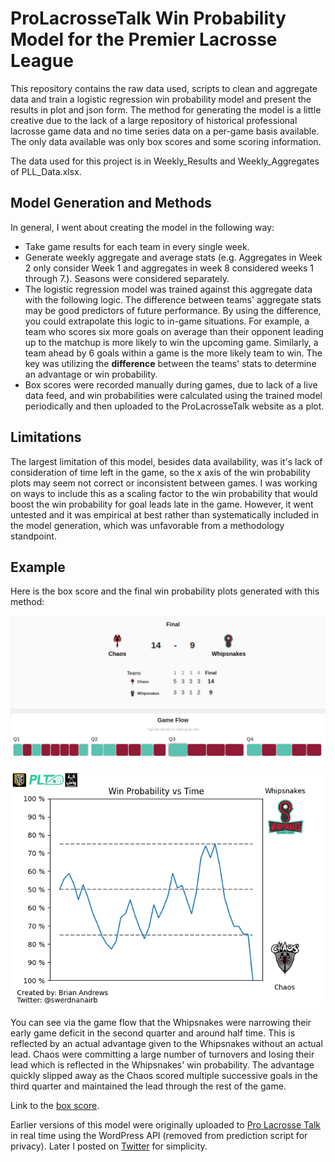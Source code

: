 # ProLacrosseTalk Win Probability Model for the Premier Lacrosse League

This repository contains the raw data used, scripts to clean and aggregate data and train a logistic regression win probability model and present the results in plot and json form. The method for generating the model is a little creative due to the lack of a large repository of historical professional lacrosse game data and no time series data on a per-game basis available. The only data available was only box scores and some scoring information. 

The data used for this project is in Weekly_Results and Weekly_Aggregates of PLL_Data.xlsx.

## Model Generation and Methods

In general, I went about creating the model in the following way:

- Take game results for each team in every single week.
- Generate weekly aggregate and average stats (e.g. Aggregates in Week 2 only consider Week 1 and aggregates in week 8 considered weeks 1 through 7.). Seasons were considered separately.
- The logistic regression model was trained against this aggregate data with the following logic. The difference between teams' aggregate stats may be good predictors of future performance. By using the difference, you could extrapolate this logic to in-game situations. For example, a team who scores six more goals on average than their opponent leading up to the matchup is more likely to win the upcoming game. Similarly, a team ahead by 6 goals within a game is the more likely team to win. The key was utilizing the **difference** between the teams' stats to determine an advantage or win probability.
- Box scores were recorded manually during games, due to lack of a live data feed, and win probabilities were calculated using the trained model periodically and then uploaded to the ProLacrosseTalk website as a plot.

## Limitations

The largest limitation of this model, besides data availability, was it's lack of consideration of time left in the game, so the x axis of the win probability plots may seem not correct or inconsistent between games. I was working on ways to include this as a scaling factor to the win probability that would boost the win probability for goal leads late in the game. However, it went untested and it was empirical at best rather than systematically included in the model generation, which was unfavorable from a methodology standpoint.

## Example

Here is the box score and the final win probability plots generated with this method:

![alt text](https://github.com/andrewsb8/PLT-PLL-WinProbability/blob/main/Win-Probability-Model/Prediction/championship_boxscore.png)

![alt text](https://github.com/andrewsb8/PLT-PLL-WinProbability/blob/main/Win-Probability-Model/Prediction/prob_plot.png)

You can see via the game flow that the Whipsnakes were narrowing their early game deficit in the second quarter and around half time. This is reflected by an actual advantage given to the Whipsnakes without an actual lead. Chaos were committing a large number of turnovers and losing their lead which is reflected in the Whipsnakes' win probability. The advantage quickly slipped away as the Chaos scored multiple successive goals in the third quarter and maintained the lead through the rest of the game.

Link to the [box score](https://stats.premierlacrosseleague.com/games/2021/championship-2021-9-19).

Earlier versions of this model were originally uploaded to [Pro Lacrosse Talk](https://prolacrossetalk.com/lacrosse-betting/live-stats/) in real time using the WordPress API (removed from prediction script for privacy). Later I posted on [Twitter](https://twitter.com/swerdnanairb/status/1439655247836766210?s=20) for simplicity.
